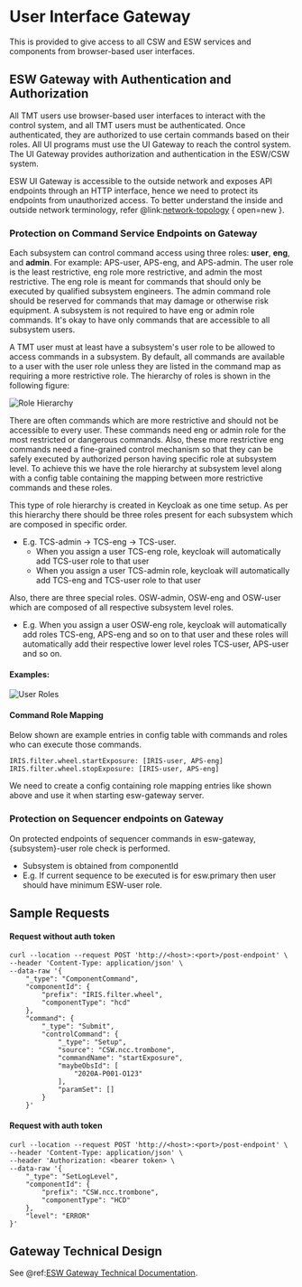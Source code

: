 # User Interface Gateway

This is provided to give access to all CSW and ESW services and components from browser-based user interfaces.

## ESW Gateway with Authentication and Authorization

All TMT users use browser-based user interfaces to interact with the control system, and all TMT users must be
authenticated. Once authenticated, they are authorized to use certain commands based on their roles. 
All UI programs must use the UI Gateway to reach the control system. The UI Gateway provides authorization and authentication 
in the ESW/CSW system. 

ESW UI Gateway is accessible to the outside network and exposes API endpoints through an HTTP interface, hence we need to
protect its endpoints from unauthorized access. To better understand the inside and outside network terminology, refer @link:[network-topology](https://tmtsoftware.github.io/csw/0.1.0-SNAPSHOT/deployment/network-topology.html) { open=new }.
  
### Protection on Command Service Endpoints on Gateway

Each subsystem can control command access using three roles: **user**, **eng**, and **admin**. 
For example: APS-user, APS-eng, and APS-admin.
The user role is the least restrictive, eng role more restrictive, and admin the most restrictive. The eng role is
meant for commands that should only be executed by qualified subsystem engineers. The admin command role should be reserved
for commands that may damage or otherwise risk equipment. A subsystem is not required to have eng or admin role commands.
It's okay to have only commands that are accessible to all subsystem users.  

A TMT user must at least have a subsystem's user role to be allowed to access commands in a subsystem.
By default, all commands are available to a user with the user role unless they are listed in the command map 
as requiring a more restrictive role. The hierarchy of roles is shown in the following figure:

![Role Hierarchy](../images/gateway/role-hierarchy.png)
 
There are often commands which are more restrictive and should not be accessible to every user. These commands 
need eng or admin role for the most restricted or dangerous commands. 
Also, these more restrictive eng commands need a fine-grained control mechanism so that they can be
safely executed by authorized person having specific role at subsystem level. To achieve this we have the
role hierarchy at subsystem level along with a config table containing the mapping between more restrictive
commands and these roles.

This type of role hierarchy is created in Keycloak as one time setup.
As per this hierarchy there should be three roles present for each subsystem which are composed in specific order.

* E.g. TCS-admin -> TCS-eng -> TCS-user. 
    * When you assign a user TCS-eng role, keycloak will automatically add TCS-user role to that user
    * When you assign a user TCS-admin role, keycloak will automatically add TCS-eng and TCS-user role to that user

Also, there are three special roles. OSW-admin, OSW-eng and OSW-user which are composed of all respective subsystem level roles. 

* E.g. When you assign a user OSW-eng role, keycloak will automatically add roles TCS-eng, APS-eng and so on to that
user and these roles will automatically add their respective lower level roles TCS-user, APS-user and so on.
 
#### Examples:

![User Roles](../images/gateway/user-roles.png)

#### Command Role Mapping
Below shown are example entries in config table with commands and roles who can execute those commands.

```
IRIS.filter.wheel.startExposure: [IRIS-user, APS-eng]
IRIS.filter.wheel.stopExposure: [IRIS-user, APS-eng]
```

We need to create a config containing role mapping entries like shown above and use it when starting esw-gateway server. 

### Protection on Sequencer endpoints on Gateway  

On protected endpoints of sequencer commands in esw-gateway, {subsystem}-user role check is performed. 

* Subsystem is obtained from componentId
* E.g. If current sequence to be executed is for esw.primary then user should have minimum ESW-user role.

## Sample Requests

#### Request without auth token
```http request
curl --location --request POST 'http://<host>:<port>/post-endpoint' \
--header 'Content-Type: application/json' \
--data-raw '{
    "_type": "ComponentCommand",
    "componentId": {
        "prefix": "IRIS.filter.wheel",
        "componentType": "hcd"
    },
    "command": {
        "_type": "Submit",
        "controlCommand": {
            "_type": "Setup",
            "source": "CSW.ncc.trombone",
            "commandName": "startExposure",
            "maybeObsId": [
                "2020A-P001-O123"
            ],
            "paramSet": []
        }
    }'
```

#### Request with auth token
```http request
curl --location --request POST 'http://<host>:<port>/post-endpoint' \
--header 'Content-Type: application/json' \
--header 'Authorization: <bearer token> \
--data-raw '{
    "_type": "SetLogLevel",
    "componentId": {
        "prefix": "CSW.ncc.trombone",
        "componentType": "HCD"
    },
    "level": "ERROR"
}'
```


## Gateway Technical Design

See @ref:[ESW Gateway Technical Documentation](../technical/gateway-tech.md).

